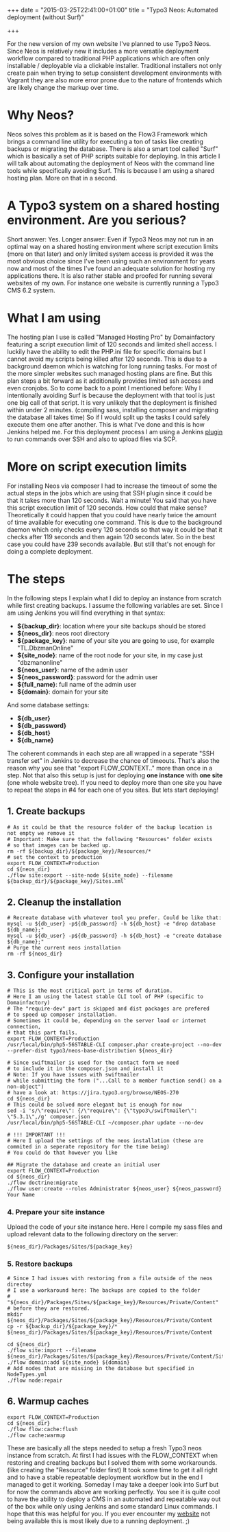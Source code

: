+++
date = "2015-03-25T22:41:00+01:00"
title = "Typo3 Neos: Automated deployment (without Surf)"

+++

For the new version of my own website I've planned to use Typo3 Neos. Since Neos is relatively new it includes a more versatile deployment workflow compared to traditional PHP applications which are often only installable / deployable via a clickable installer. Traditional installers not only create pain when trying to setup consistent development environments with Vagrant they are also more error prone due to the nature of frontends which are likely change the markup over time.

# Why Neos?
Neos solves this problem as it is based on the Flow3 Framework which brings a command line utility for executing a ton of tasks like creating backups or migrating the database. There is also a smart tool called "Surf" which is basically a set of PHP scripts suitable for deploying. In this article I will talk about automating the deployment of Neos with the command line tools while specifically avoiding Surf. This is because I am using a shared hosting plan. More on that in a second.

# A Typo3 system on a shared hosting environment. Are you serious?
Short answer: Yes.
Longer answer: Even if Typo3 Neos may not run in an optimal way on a shared hosting environment where script execution limits (more on that later) and only limited system access is provided it was the most obvious choice since I've been using such an environment for years now and most of the times I've found an adequate solution for hosting my applications there. It is also rather stable and proofed for running several websites of my own. For instance one website is currently running a Typo3 CMS 6.2 system.

# What I am using
The hosting plan I use is called "Managed Hosting Pro" by Domainfactory featuring a script execution limit of 120 seconds and limited shell access. I luckily have the ability to edit the PHP.ini file for specific domains but I cannot avoid my scripts being killed after 120 seconds. This is due to a background daemon which is watching for long running tasks. For most of the more simpler websites such managed hosting plans are fine. But this plan steps a bit forward as it additionally provides limited ssh access and even cronjobs.
So to come back to a point I mentioned before: Why I intentionally avoiding Surf is because the deployment with that tool is just one big call of that script. It is very unlikely that the deployment is finished within under 2 minutes. (compiling sass, installing composer and migrating the database all takes time) So if I would split up the tasks I could safely execute them one after another. This is what I've done and this is how Jenkins helped me. For this deployment process I am using a Jenkins [plugin](https://wiki.jenkins-ci.org/display/JENKINS/Publish+Over+SSH+Plugin) to run commands over SSH and also to upload files via SCP.

# More on script execution limits
For installing Neos via composer I had to increase the timeout of some the actual steps in the jobs which are using that SSH plugin since it could be that it takes more than 120 seconds. Wait a minute! You said that you have this script execution limit of 120 seconds. How could that make sense?
Theoretically it could happen that you could have nearly twice the amount of time available for executing one command. This is due to the background daemon which only checks every 120 seconds so that way it could be that it checks after 119 seconds and then again 120 seconds later. So in the best case you could have 239 seconds available. But still that's not enough for doing a complete deployment.

# The steps
In the following steps I explain what I did to deploy an instance from scratch while first creating backups.
I assume the following variables are set. Since I am using Jenkins you will find everything in that syntax:

- **${backup_dir}**: location where your site backups should be stored
- **${neos_dir}**: neos root directory
- **${package_key}**: name of your site you are going to use, for example "TL.DbzmanOnline"
- **${site_node}**: name of the root node for your site, in my case just "dbzmanonline"
- **${neos_user}**: name of the admin user
- **${neos_password}**: password for the admin user
- **${full_name}**: full name of the admin user
- **${domain}**: domain for your site

And some database settings:

- **${db_user}**
- **${db_password}**
- **${db_host}**
- **${db_name}**

The coherent commands in each step are all wrapped in a seperate "SSH transfer set" in Jenkins to decrease the chance of timeouts. That's also the reason why you see that "export FLOW_CONTEXT.." more than once in a step. Not that also this setup is just for deploying **one instance** with **one site** (one whole website tree). If you need to deploy more than one site you have to repeat the steps in #4 for each one of you sites.
But lets start deploying!

## 1. Create backups
```
# As it could be that the resource folder of the backup location is not empty we remove it
# Important: Make sure that the following "Resources" folder exists
# so that images can be backed up.
rm -rf ${backup_dir}/${package_key}/Resources/*
# set the context to production
export FLOW_CONTEXT=Production
cd ${neos_dir}
./flow site:export --site-node ${site_node} --filename ${backup_dir}/${package_key}/Sites.xml`
```

## 2. Cleanup the installation
```
# Recreate database with whatever tool you prefer. Could be like that:
mysql -u ${db_user} -p${db_password} -h ${db_host} -e "drop database ${db_name};"
mysql -u ${db_user} -p${db_password} -h ${db_host} -e "create database ${db_name};"
# Purge the current neos installation
rm -rf ${neos_dir}
```

## 3. Configure your installation
```
# This is the most critical part in terms of duration.
# Here I am using the latest stable CLI tool of PHP (specific to Domainfactory)
# The "require-dev" part is skipped and dist packages are prefered
# to speed up composer installation.
# Sometimes it could be, depending on the server load or internet connection,
# that this part fails.
export FLOW_CONTEXT=Production
/usr/local/bin/php5-56STABLE-CLI composer.phar create-project --no-dev --prefer-dist typo3/neos-base-distribution ${neos_dir}

# Since swiftmailer is used for the contact form we need
# to include it in the composer.json and install it
# Note: If you have issues with swiftmailer
# while submitting the form ("...Call to a member function send() on a non-object")
# have a look at: https://jira.typo3.org/browse/NEOS-270
cd ${neos_dir}
# This could be solved more elegant but is enough for now
sed -i 's/\"require\": {/\"require\": {\"typo3\/swiftmailer\": \"5.3.1\",/g' composer.json
/usr/local/bin/php5-56STABLE-CLI ~/composer.phar update --no-dev

# !!! IMPORTANT !!!
# Here I upload the settings of the neos installation (these are commited in a seperate repository for the time being)
# You could do that however you like

## Migrate the database and create an initial user
export FLOW_CONTEXT=Production
cd ${neos_dir}
./flow doctrine:migrate
./flow user:create --roles Administrator ${neos_user} ${neos_password} Your Name
```

### 4. Prepare your site instance

Upload the code of your site instance here. Here I compile my sass files and upload relevant data to the following directory on the server:
```
${neos_dir}/Packages/Sites/${package_key}
```

### 5. Restore backups
```
# Since I had issues with restoring from a file outside of the neos directoy
# I use a workaround here: The backups are copied to the folder
# "${neos_dir}/Packages/Sites/${package_key}/Resources/Private/Content" 
# before they are restored.
mkdir ${neos_dir}/Packages/Sites/${package_key}/Resources/Private/Content
cp -r ${backup_dir}/${package_key}/* ${neos_dir}/Packages/Sites/${package_key}/Resources/Private/Content

cd ${neos_dir}
./flow site:import --filename ${neos_dir}/Packages/Sites/${package_key}/Resources/Private/Content/Sites.xml
./flow domain:add ${site_node} ${domain}
# Add nodes that are missing in the database but specified in NodeTypes.yml
./flow node:repair
```

## 6. Warmup caches
```
export FLOW_CONTEXT=Production
cd ${neos_dir}
./flow flow:cache:flush
./flow cache:warmup
```

These are basically all the steps needed to setup a fresh Typo3 neos instance from scratch. At first I had issues with the FLOW_CONTEXT when restoring and creating backups but I solved them with some workarounds. (like creating the "Resource" folder first) It took some time to get it all right and to have a stable repeatable deployment workflow but in the end I managed to get it working. Someday I may take a deeper look into Surf but for now the commands above are working perfectly. You see it is quite cool to have the ability to deploy a CMS in an automated and repeatable way out of the box while only using Jenkins and some standard Linux commands. I hope that this was helpful for you. If you ever encounter my [website](http://dbzman-online.eu) not being available this is most likely due to a running deployment. ;)
